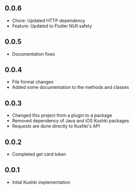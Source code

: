 ## 0.0.6

* Chore: Updated HTTP dependency
* Feature: Updated to Flutter NUll safety

## 0.0.5

* Documentation fixes

## 0.0.4

* File format changes
* Added some documentation to the methods and classes

## 0.0.3

* Changed this project from a plugin to a package
* Removed dependency of Java and iOS Kushki packages
* Requests are done directly to Kushki's API

## 0.0.2

* Completed get card token

## 0.0.1

* Intial Kushki implementation
